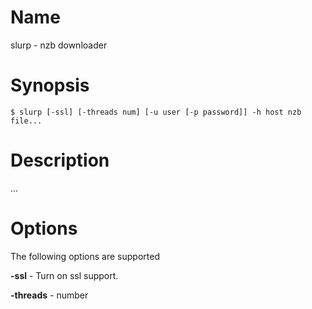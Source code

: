 # Name
slurp - nzb downloader
# Synopsis
`$ slurp [-ssl] [-threads num] [-u user [-p password]] -h host nzb file...`
# Description
...
# Options
The following options are supported

**-ssl** - Turn on ssl support.

**-threads** - number

